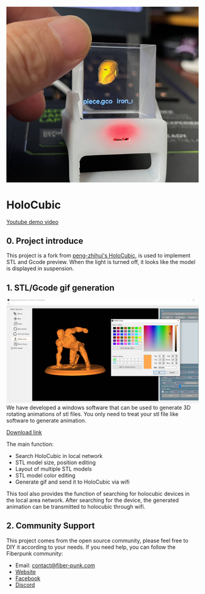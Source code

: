 

![](images/holo-1.jpg)
# HoloCubic

[Youtube demo video](https://www.youtube.com/watch?v=17BWQ2w3EQg)


## 0. Project introduce

This project is a fork from [peng-zhihui's HoloCubic](https://github.com/peng-zhihui/HoloCubic), is used to implement STL and Gcode preview. When the light is turned off, it looks like the model is displayed in suspension. 


## 1. STL/Gcode gif generation
![img](images/holo-2.jpg)
We have developed a windows software that can be used to generate 3D rotating animations of stl files. You only need to treat your stl file like software to generate animation.

[Download link](www.fiber-punk.com)

The main function:
- Search HoloCubic in local network
- STL model size, position editing
- Layout of multiple STL models
- STL model color editing
- Generate gif and send it to HoloCubic via wifi

This tool also provides the function of searching for holocubic devices in the local area network. After searching for the device, the generated animation can be transmitted to holocubic through wifi.

## 2. Community Support
This project comes from the open source community, please feel free to DIY it according to your needs. If you need help, you can follow the Fiberpunk community:

- Email: contact@fiber-punk.com
- [Website](https://fiber-punk.com/)
- [Facebook](https://www.facebook.com/Fiberpunk-103588222263591)
- [Discord](https://discord.gg/VNNFrfhsbN)

